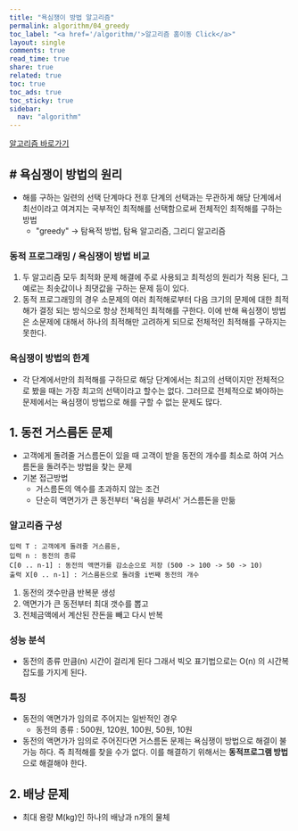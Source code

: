 ```yaml
---
title: "욕심쟁이 방법 알고리즘"
permalink: algorithm/04_greedy
toc_label: "<a href='/algorithm/'>알고리즘 홈이동 Click</a>"
layout: single
comments: true
read_time: true
share: true
related: true
toc: true
toc_ads: true
toc_sticky: true
sidebar:
  nav: "algorithm"
---
```

[알고리즘 바로가기](../algorithm)


## # 욕심쟁이 방법의 원리
- 해를 구하는 일련의 선택 단계마다 전후 단계의 선택과는 무관하게 해당 단계에서 최선이라고 여겨지는 국부적인 최적해를 선택함으로써 전체적인 최적해를 구하는 방법
  + "greedy" -> 탐욕적 방법, 탐욕 알고리즘, 그리디 알고리즘

### 동적 프로그래밍 / 욕심쟁이 방법 비교
1. 두 알고리즘 모두 최적화 문제 해결에 주로 사용되고  최적성의 원리가 적용 된다, 그 예로는 최솟값이나 최댓값을 구하는 문제 등이 있다. 
2. 동적 프로그래밍의 경우 소문제의 여러 최적해로부터 다음 크기의 문제에 대한 최적해가 결정 되는 방식으로 항상 전체적인 최적해를 구한다. 이에 반해 욕심쟁이 방법은 소문제에 대해서 하나의 최적해만 고려하게 되므로 전체적인 최적해를 구하지는 못한다.

### 욕심쟁이 방법의 한계
- 각 단계에서만의 최적해를 구하므로 해당 단계에서는 최고의 선택이지만 전체적으로 봤을 때는 가장 최고의 선택이라고 할수는 없다. 그러므로 전체적으로 봐야하는 문제에서는 욕심쟁이 방법으로 해를 구할 수 없는 문제도 많다.

## 1. 동전 거스름돈 문제
- 고객에게 돌려줄 거스름돈이 있을 때 고객이 받을 동전의 개수를 최소로 하여 거스름돈을 돌려주는 방법을 찾는 문제
- 기본 접근방법
  + 거스름돈의 액수를 초과하지 않는 조건
  + 단순히 액면가가 큰 동전부터 '욕심을 부려서' 거스름돈을 만듦

### 알고리즘 구성
```
입력 T : 고객에게 돌려줄 거스름돈, 
입력 n : 동전의 종류
C[0 .. n-1] : 동전의 액면가를 감소순으로 저장 (500 -> 100 -> 50 -> 10)
출력 X[0 .. n-1] : 거스름돈으로 돌려줄 i번째 동전의 개수
```
1. 동전의 갯수만큼 반복문 생성
2. 액면가가 큰 동전부터 최대 갯수를 뽑고
3. 전체금액에서 계산된 잔돈을 빼고 다시 반복

### 성능 분석
- 동전의 종류 만큼(n) 시간이 걸리게 된다 그래서 빅오 표기법으로는 O(n) 의 시간복잡도를 가지게 된다.

### 특징
- 동전의 액면가가 임의로 주어지는 일반적인 경우
  + 동전의 종류 : 500원, 120원, 100원, 50원, 10원
- 동전의 액면가가 임의로 주어진다면 거스름돈 문제는 욕심쟁이 방법으로 해결이 불가능 하다. 즉 최적해를 찾을 수가 없다. 이를 해결하기 위해서는 **동적프로그램 방법**으로 해결해야 한다.

## 2. 배낭 문제
- 최대 용량 M(kg)인 하나의 배낭과 n개의 물체